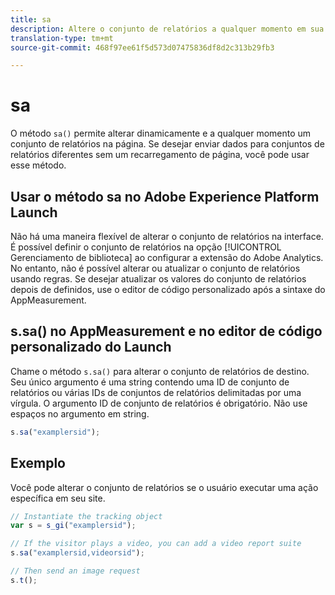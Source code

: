 ```yaml
---
title: sa
description: Altere o conjunto de relatórios a qualquer momento em sua implementação.
translation-type: tm+mt
source-git-commit: 468f97ee61f5d573d07475836df8d2c313b29fb3

---
```



# sa

O método `sa()` permite alterar dinamicamente e a qualquer momento um conjunto de relatórios na página. Se desejar enviar dados para conjuntos de relatórios diferentes sem um recarregamento de página, você pode usar esse método.

## Usar o método sa no Adobe Experience Platform Launch

Não há uma maneira flexível de alterar o conjunto de relatórios na interface. É possível definir o conjunto de relatórios na opção [!UICONTROL Gerenciamento de biblioteca] ao configurar a extensão do Adobe Analytics. No entanto, não é possível alterar ou atualizar o conjunto de relatórios usando regras. Se desejar atualizar os valores do conjunto de relatórios depois de definidos, use o editor de código personalizado após a sintaxe do AppMeasurement.

## s.sa() no AppMeasurement e no editor de código personalizado do Launch

Chame o método `s.sa()` para alterar o conjunto de relatórios de destino. Seu único argumento é uma string contendo uma ID de conjunto de relatórios ou várias IDs de conjuntos de relatórios delimitadas por uma vírgula. O argumento ID de conjunto de relatórios é obrigatório. Não use espaços no argumento em string.

```js
s.sa("examplersid");
```

## Exemplo

Você pode alterar o conjunto de relatórios se o usuário executar uma ação específica em seu site.

```js
// Instantiate the tracking object
var s = s_gi("examplersid");

// If the visitor plays a video, you can add a video report suite
s.sa("examplersid,videorsid");

// Then send an image request
s.t();
```
